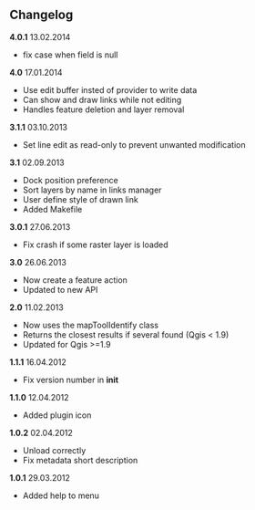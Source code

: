 ## Changelog

**4.0.1** 13.02.2014

* fix case when field is null

**4.0** 17.01.2014

* Use edit buffer insted of provider to write data
* Can show and draw links while not editing
* Handles feature deletion and layer removal

**3.1.1** 03.10.2013

* Set line edit as read-only to prevent unwanted modification

**3.1** 02.09.2013

* Dock position preference
* Sort layers by name in links manager
* User define style of drawn link
* Added Makefile

**3.0.1** 27.06.2013

* Fix crash if some raster layer is loaded

**3.0** 26.06.2013

* Now create a feature action
* Updated to new API

**2.0** 11.02.2013

* Now uses the mapToolIdentify class
* Returns the closest results if several found (Qgis < 1.9)
* Updated for Qgis >=1.9

**1.1.1** 16.04.2012

* Fix version number in __init__

**1.1.0** 12.04.2012

* Added plugin icon

**1.0.2** 02.04.2012

* Unload correctly
* Fix metadata short description

**1.0.1** 29.03.2012

* Added help to menu


